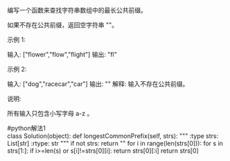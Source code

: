 编写一个函数来查找字符串数组中的最长公共前缀。

如果不存在公共前缀，返回空字符串 ""。

示例 1:

输入: ["flower","flow","flight"]
输出: "fl"


示例 2:

输入: ["dog","racecar","car"]
输出: ""
解释: 输入不存在公共前缀。


说明:

所有输入只包含小写字母 a-z 。


#python解法1	
	class Solution(object):
	    def longestCommonPrefix(self, strs):
	        """
	        :type strs: List[str]
	        :rtype: str
	        """
	        if not strs:
	            return ""
	        for i in range(len(strs[0])):
	            for s in strs[1:]:
	                if i>=len(s) or s[i]!=strs[0][i]:
	                    return strs[0][:i]
	        return strs[0]